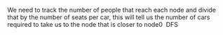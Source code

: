 We need to track the number of people that reach each node and divide that by the number of seats per car, this will tell us the number of cars required to take us to the node that is closer to node0
​
DFS